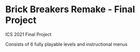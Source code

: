 # Brick Breakers Remake - Final Project
ICS 2021 Final Project

Consists of 6 fully playable levels and instructional menus
